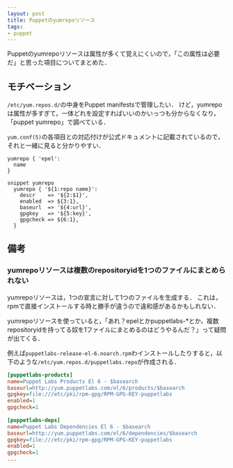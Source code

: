 ```yaml
---
layout: post
title: Puppetのyumrepoリソース
tags:
- puppet
---
```

Puppetのyumrepoリソースは属性が多くて覚えにくいので，「この属性は必要だ」と思った項目についてまとめた．

## モチベーション

`/etc/yum.repos.d/`の中身をPuppet manifestsで管理したい．
けど，yumrepoは属性が多すぎて，一体どれを設定すればいいのかいっつも分からなくなり，「puppet yumrepo」で調べている．

`yum.conf(5)`の各項目との対応付けが公式ドキュメントに記載されているので，それと一緒に見ると分かりやすい．



```puppet
yumrepo { 'epel':
  name 
}
```

```vim
snippet yumrepo
  yumrepo { '${1:repo name}':
    descr    => '${2:$1}',
    enabled  => ${3:1},
    baseurl  => '${4:url}',
    gpgkey   => '${5:key}',
    gpgcheck => ${6:1},
  }
```

## 備考

### yumrepoリソースは複数のrepositoryidを1つのファイルにまとめられない

yumrepoリソースは，1つの宣言に対して1つのファイルを生成する．
これは，rpmで直接インストールする時と勝手が違うので違和感があるかもしれない．

yumrepoリソースを使っていると，「あれ？epelとかpuppetlabs-*とか，複数repositoryidを持ってる奴を1ファイルにまとめるのはどうやるんだ？」って疑問が出てくる．

例えば`puppetlabs-release-el-6.noarch.rpm`わインストールしたりすると，以下のような`/etc/yum.repos.d/puppetlabs.repo`が作成される．

```ini
[puppetlabs-products]
name=Puppet Labs Products El 6 - $basearch
baseurl=http://yum.puppetlabs.com/el/6/products/$basearch
gpgkey=file:///etc/pki/rpm-gpg/RPM-GPG-KEY-puppetlabs
enabled=1
gpgcheck=1
 
[puppetlabs-deps]
name=Puppet Labs Dependencies El 6 - $basearch
baseurl=http://yum.puppetlabs.com/el/6/dependencies/$basearch
gpgkey=file:///etc/pki/rpm-gpg/RPM-GPG-KEY-puppetlabs
enabled=1
gpgcheck=1
...
```

